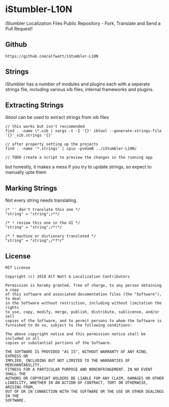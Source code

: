 
# iStumbler-L10N

iStumbler Localization Files Public Repository - Fork, Translate and Send a Pull Request!

## Github

    https://github.com/alfwatt/iStumbler-L10N

## Strings

iStumbler has a number of modules and plugins each with a seperate strings file, including various xib files, internal frameworks and plugins.


## Extracting Strings

ibtool can be used to extract strings from xib files

    // this works but isn't reccomended
    find . -name \*.xib | xargs -t -I '{}' ibtool --generate-strings-file '{}'_xib.strings '{}'

    // after property setting up the projects
    find . -name '*.strings' | cpio -pvdumB ../iStumbler-L10N/

    // TODO create a script to preview the changes in the running app

but honestly, it makes a mess if you try to update strings, so expect to manually upte them


## Marking Strings

Not every string needs translating.

    /* '' don't translate this one */
    "string" = "string";/**/

    /* ! review this one in the UI */
    "string" = "string";/*!*/

    /* ? machine or dictionary translated */
    "string" = "string";/*?*/"


## License

    MIT License

    Copyright (c) 2018 Alf Watt & Localization Contributors

    Permission is hereby granted, free of charge, to any person obtaining a copy
    of this software and associated documentation files (the "Software"), to deal
    in the Software without restriction, including without limitation the rights
    to use, copy, modify, merge, publish, distribute, sublicense, and/or sell
    copies of the Software, and to permit persons to whom the Software is
    furnished to do so, subject to the following conditions:

    The above copyright notice and this permission notice shall be included in all
    copies or substantial portions of the Software.

    THE SOFTWARE IS PROVIDED "AS IS", WITHOUT WARRANTY OF ANY KIND, EXPRESS OR
    IMPLIED, INCLUDING BUT NOT LIMITED TO THE WARRANTIES OF MERCHANTABILITY,
    FITNESS FOR A PARTICULAR PURPOSE AND NONINFRINGEMENT. IN NO EVENT SHALL THE
    AUTHORS OR COPYRIGHT HOLDERS BE LIABLE FOR ANY CLAIM, DAMAGES OR OTHER
    LIABILITY, WHETHER IN AN ACTION OF CONTRACT, TORT OR OTHERWISE, ARISING FROM,
    OUT OF OR IN CONNECTION WITH THE SOFTWARE OR THE USE OR OTHER DEALINGS IN THE
    SOFTWARE.

